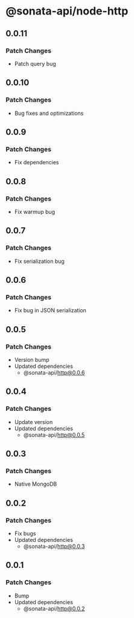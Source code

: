# @sonata-api/node-http

## 0.0.11

### Patch Changes

- Patch query bug

## 0.0.10

### Patch Changes

- Bug fixes and optimizations

## 0.0.9

### Patch Changes

- Fix dependencies

## 0.0.8

### Patch Changes

- Fix warmup bug

## 0.0.7

### Patch Changes

- Fix serialization bug

## 0.0.6

### Patch Changes

- Fix bug in JSON serialization

## 0.0.5

### Patch Changes

- Version bump
- Updated dependencies
  - @sonata-api/http@0.0.6

## 0.0.4

### Patch Changes

- Update version
- Updated dependencies
  - @sonata-api/http@0.0.5

## 0.0.3

### Patch Changes

- Native MongoDB

## 0.0.2

### Patch Changes

- Fix bugs
- Updated dependencies
  - @sonata-api/http@0.0.3

## 0.0.1

### Patch Changes

- Bump
- Updated dependencies
  - @sonata-api/http@0.0.2
